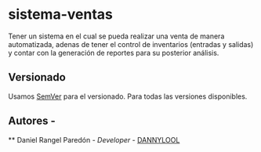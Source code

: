 # sistema-ventas
Tener un sistema en el cual se pueda realizar una venta de manera automatizada, adenas de tener el control de inventarios (entradas y salidas) y contar con la generación de reportes para su posterior análisis.

## Versionado
Usamos [SemVer](https://semver.org) para el versionado. Para todas las versiones disponibles.

## Autores -
  ** Daniel Rangel Paredón - *Developer* - [DANNYLOOL](https://github.com/DANNYLOOL) 

  <p align="center">
    <a href="https://github.com/DANNYLOOL">
      <img src="" />
    </a>
  </p>
